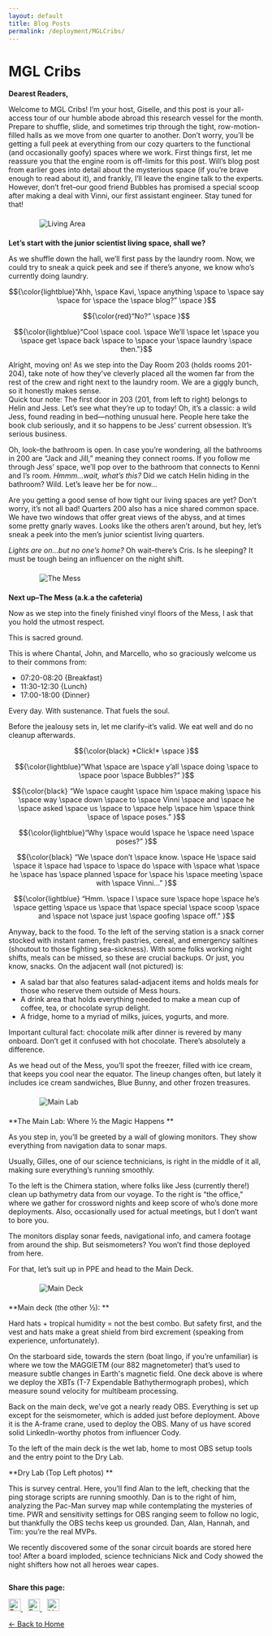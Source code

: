 ```yaml
---
layout: default
title: Blog Posts
permalink: /deployment/MGLCribs/
---
```



<style>
  header {
    background-color: #0077be !important;
    background-image: linear-gradient(120deg, #003973, #0077be, #00c6ff) !important;
  }
</style>

# MGL Cribs

**Dearest Readers,**

Welcome to MGL Cribs! I’m your host, Giselle, and this post is your all-access tour of our humble abode abroad this research vessel for the month. Prepare to shuffle, slide, and sometimes trip through the tight, row-motion-filled halls as we move from one quarter to another. Don’t worry, you’ll be getting a full peek at everything from our cozy quarters to the functional (and occasionally goofy) spaces where we work. 
First things first, let me reassure you that the engine room is off-limits for this post. Will’s blog post from earlier goes into detail about the mysterious space (if you’re brave enough to read about it), and frankly, I’ll leave the engine talk to the experts. However, don’t fret–our good friend Bubbles has promised a special scoop after making a deal with Vinni, our first assistant engineer. Stay tuned for that! 

<figure> 
  <img src="/assets/images/LivingArea.png" alt="Living Area" style="max-width: 90%; height: auto; display: block; margin: 1.5em auto;" /> 
</figure>

**Let’s start with the junior scientist living space, shall we?**

As we shuffle down the hall, we’ll first pass by the laundry room. Now, we could try to sneak a quick peek and see if there’s anyone, we know who’s currently doing laundry. 

$${\color{lightblue}“Ahh, \space  Kavi, \space  anything \space  to \space  say \space  for \space  the \space  blog?” \space }$$	

$${\color{red}“No?” \space }$$	

$${\color{lightblue}“Cool \space cool. \space  We’ll \space  let \space  you \space  get \space   back \space  to \space  your \space  laundry \space  then."}$$	

Alright, moving on! As we step into the Day Room 203 (holds rooms 201-204), take note of how they’ve cleverly placed all the women far from the rest of the crew and right next to the laundry room. We are a giggly bunch, so it honestly makes sense.  
Quick tour note: The first door in 203 (201, from left to right) belongs to Helin and Jess. Let’s see what they’re up to today! Oh, it’s a classic: a wild Jess, found reading in bed—nothing unusual here. People here take the book club seriously, and it so happens to be Jess’ current obsession. It’s serious business. 

Oh, look–the bathroom is open. In case you’re wondering, all the bathrooms in 200 are “Jack and Jill,” meaning they connect rooms. If you follow me through Jess’ space, we’ll pop over to the bathroom that connects to Kenni and I’s room. *Hmmm…wait, what’s this?* Did we catch Helin hiding in the bathroom? Wild. Let’s leave her be for now…

Are you getting a good sense of how tight our living spaces are yet? Don’t worry, it’s not all bad! Quarters 200 also has a nice shared common space. We have two windows that offer great views of the abyss, and at times some pretty gnarly waves. 
Looks like the others aren’t around, but hey, let’s sneak a peek into the men’s junior scientist living quarters. 

*Lights are on…but no one’s home?* Oh wait–there’s Cris. Is he sleeping? It must be tough being an influencer on the night shift. 

<figure> 
  <img src="/assets/images/Mess.png" alt="The Mess" style="max-width: 90%; height: auto; display: block; margin: 1.5em auto;" /> 
</figure>

**Next up–The Mess (a.k.a the cafeteria)**

Now as we step into the finely finished vinyl floors of the Mess, I ask that you hold the utmost respect. 

This is sacred ground. 

This is where Chantal, John, and Marcello, who so graciously welcome us to their commons from: 

* 07:20-08:20 {Breakfast}
* 11:30-12:30 {Lunch}
* 17:00-18:00 {Dinner}

Every day. With sustenance. That fuels the soul. 

Before the jealousy sets in, let me clarify–it’s valid. We eat well and do no cleanup afterwards. 

$${\color{black}  *Click!* \space }$$	

$${\color{lightblue}“What \space are \space y’all \space doing \space to \space poor \space Bubbles?” }$$	

$${\color{black} “We \space caught \space him \space making \space his \space way \space down \space to \space Vinni \space and \space he \space asked \space us \space to \space help \space him \space think \space of \space poses.”   }$$	

$${\color{lightblue}“Why \space would \space he \space need \space poses?” }$$	

$${\color{black} “We \space  don’t  \space know. \space  He  \space said \space  it \space  had  \space to \space  do  \space with  \space what  \space he  \space has  \space planned  \space for  \space his \space  meeting  \space with  \space Vinni…”  }$$	

$${\color{lightblue} “Hmm.  \space I  \space sure \space  hope  \space he’s  \space getting \space  us  \space that  \space special \space  scoop  \space and \space  not  \space just  \space goofing \space  off.”  }$$	

Anyway, back to the food. 
To the left of the serving station is a snack corner stocked with instant ramen, fresh pastries, cereal, and emergency saltines (shoutout to those fighting sea-sickness). With some folks working night shifts, meals can be missed, so these are crucial backups. Or just, you know, snacks. 
On the adjacent wall (not pictured) is: 

* A salad bar that also features salad-adjacent items and holds meals for those who reserve them outside of Mess hours. 
* A drink area that holds everything needed to make a mean cup of coffee, tea, or chocolate syrup delight. 
* A fridge, home to a myriad of milks, juices, yogurts, and more. 

Important cultural fact: chocolate milk after dinner is revered by many onboard. Don’t get it confused with hot chocolate. There’s absolutely a difference. 

As we head out of the Mess, you’ll spot the freezer, filled with ice cream, that keeps you cool near the equator. The lineup changes often, but lately it includes ice cream sandwiches, Blue Bunny, and other frozen treasures. 

<figure> 
  <img src="/assets/images/MainLab.png" alt="Main Lab" style="max-width: 90%; height: auto; display: block; margin: 1.5em auto;" /> 
</figure>

**The Main Lab: Where ½  the Magic Happens **

As you step in, you’ll be greeted by a wall of glowing monitors. They show everything from navigation data to sonar maps. 

Usually, Gilles, one of our science technicians, is right in the middle of it all, making sure everything’s running smoothly.

To the left is the Chimera station, where folks like Jess (currently there!) clean up bathymetry data from our voyage. To the right is “the office,” where we gather for crossword nights and keep score of who’s done more deployments. Also, occasionally used for actual meetings, but I don’t want to bore you.

The monitors display sonar feeds, navigational info, and camera footage from around the ship. But seismometers? You won’t find those deployed from here. 

For that, let’s suit up in PPE and head to the Main Deck.

<figure> 
  <img src="/assets/images/MainDeck.png" alt="Main Deck" style="max-width: 90%; height: auto; display: block; margin: 1.5em auto;" /> 
</figure>

**Main deck (the other ½): **

Hard hats + tropical humidity = not the best combo. But safety first, and the vest and hats make a great shield from bird excrement (speaking from experience, unfortunately). 

On the starboard side, towards the stern (boat lingo, if you’re unfamiliar) is where we tow the MAGGIETM (our 882 magnetometer) that’s used to measure subtle changes in Earth's magnetic field. One deck above is where we deploy the XBTs (T-7 Expendable Bathythermograph probes), which measure sound velocity for multibeam processing.

Back on the main deck, we’ve got a nearly ready OBS. Everything is set up except for the seismometer, which is added just before deployment. Above it is the A-frame crane, used to deploy the OBS. Many of us have scored solid LinkedIn-worthy photos from influencer Cody.

To the left of the main deck is the wet lab, home to most OBS setup tools and the entry point to the Dry Lab.

**Dry Lab (Top Left photos) **

This is survey central. Here, you’ll find Alan to the left, checking that the ping storage scripts are running smoothly. Dan is to the right of him, analyzing the Pac-Man survey map while contemplating the mysteries of time. PWR and sensitivity settings for OBS ranging seem to follow no logic, but thankfully the OBS techs keep us grounded. Dan, Alan, Hannah, and Tim: you’re the real MVPs. 

We recently discovered some of the sonar circuit boards are stored here too! After a board imploded, science technicians Nick and Cody showed the night shifters how not all heroes wear capes.



<div style="margin-top: 2em;">
  <p><strong>Share this page:</strong></p>
  <a href="https://twitter.com/intent/tweet?url={{ page.url | absolute_url }}&text={{ page.title | uri_escape }}" target="_blank" style="margin-right: 10px;">
    <img src="https://cdn.jsdelivr.net/npm/simple-icons@v5/icons/twitter.svg" alt="Twitter" width="24" height="24">
  </a>
  <a href="https://www.facebook.com/sharer/sharer.php?u={{ page.url | absolute_url }}" target="_blank" style="margin-right: 10px;">
    <img src="https://cdn.jsdelivr.net/npm/simple-icons@v5/icons/facebook.svg" alt="Facebook" width="24" height="24">
  </a>
  <a href="https://www.linkedin.com/shareArticle?mini=true&url={{ page.url | absolute_url }}&title={{ page.title | uri_escape }}" target="_blank">
    <img src="https://cdn.jsdelivr.net/npm/simple-icons@v5/icons/linkedin.svg" alt="LinkedIn" width="24" height="24">
  </a>
</div>


[← Back to Home](/)
